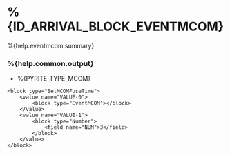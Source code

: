 # %{ID_ARRIVAL_BLOCK_EVENTMCOM}

%{help.eventmcom.summary}

### %{help.common.output}

-   %{PYRITE_TYPE_MCOM}

```
<block type="SetMCOMFuseTime">
    <value name="VALUE-0">
        <block type="EventMCOM"></block>
    </value>
    <value name="VALUE-1">
        <block type="Number">
            <field name="NUM">3</field>
        </block>
    </value>
</block>
```